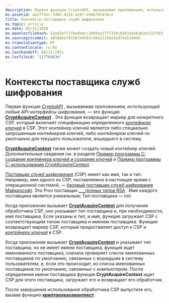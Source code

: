 ```yaml
---
description: Первая функция CryptoAPI, вызываемая приложением, использующей любые API-интерфейсы шифрования, — это функция CryptAcquireContext.
ms.assetid: ad1ff45c-7d02-431b-a287-e9db765476ce
title: Контексты поставщика служб шифрования
ms.topic: article
ms.date: 05/31/2018
ms.openlocfilehash: 53ad2e77178ade8cc286dae1ff7334c89d33e46a63af227503f8e163f7d81cec
ms.sourcegitcommit: e858bbe701567d4583c50a11326e42d7ea51804b
ms.translationtype: MT
ms.contentlocale: ru-RU
ms.lasthandoff: 08/11/2021
ms.locfileid: "117768636"
---
```

# <a name="cryptographic-service-provider-contexts"></a>Контексты поставщика служб шифрования

Первая функция [*CryptoAPI*](../secgloss/c-gly.md) , вызываемая приложением, использующей любые API-интерфейсы шифрования, — это функция [**CryptAcquireContext**](/windows/desktop/api/Wincrypt/nf-wincrypt-cryptacquirecontexta) . Эта функция возвращает маркер для конкретного CSP, который включает спецификацию определенного [*контейнера ключей*](../secgloss/k-gly.md) в CSP. Этот контейнер ключей является либо специально запрошенным контейнером ключей, либо контейнером ключей по умолчанию для текущего пользователя, вошедшего в систему.

[**CryptAcquireContext**](/windows/desktop/api/Wincrypt/nf-wincrypt-cryptacquirecontexta) также может создать новый контейнер ключей. Дополнительные сведения см. в разделе [Пример программы C: создание контейнера ключей и создание ключей](example-c-program-creating-a-key-container-and-generating-keys.md) и [Пример программы C: использование CryptAcquireContext](example-c-program-using-cryptacquirecontext.md).

[*Поставщик служб шифрования*](../secgloss/c-gly.md) (CSP) имеет как имя, так и тип. Например, имя одного из CSP, поставляемое в настоящее время с операционной системой, — [базовый поставщик служб шифрования Майкрософт](microsoft-base-cryptographic-provider.md). Это Prov поставщик [ \_ \_ полных типов RSA](prov-rsa-full.md) . Имя каждого поставщика является уникальным; Тип поставщика — not.

Когда приложение вызывает [**CryptAcquireContext**](/windows/desktop/api/Wincrypt/nf-wincrypt-cryptacquirecontexta) для получения обработчика CSP, оно указывает тип поставщика и, при необходимости, имя поставщика. Если указаны и тип, и имя, функция загружает CSP с соответствующим типом поставщика и именем поставщика. Функция возвращает маркер CSP, который предоставляет доступ к CSP и [*контейнеру ключей*](../secgloss/k-gly.md) в CSP.

Когда приложение вызывает [**CryptAcquireContext**](/windows/desktop/api/Wincrypt/nf-wincrypt-cryptacquirecontexta) и указывает тип поставщика, но не имеет имени поставщика, функция ищет именованного поставщика, сначала проверяет список именованных поставщиков по умолчанию, связанных с вошедшим в систему пользователем, и, если это происходит, из списка именованных поставщиков по умолчанию, связанных с компьютером. После определения имени поставщика функция **CryptAcquireContext** ищет CSP для этого поставщика, загружает его и возвращает его обработчик.

После завершения использования обработчика CSP выпустите его, вызвав функцию [**криптрелеасеконтекст**](/windows/desktop/api/Wincrypt/nf-wincrypt-cryptreleasecontext) .

 

 
